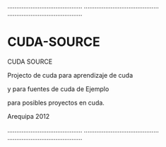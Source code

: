 

..........................................
..........................................
..........................................

CUDA-SOURCE
===========

CUDA SOURCE

Projecto de cuda para aprendizaje de cuda 

y para fuentes de cuda de Ejemplo 

para posibles proyectos en cuda.

Arequipa 2012

..........................................
..........................................
..........................................


